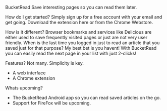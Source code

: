 BucketRead
Save interesting pages so you can read them later.

How do I get started?
Simply sign up for a free account with your email and get going. Download the extension here or from the Chrome Webstore.

How is it different?
Browser bookmarks and services like Delicious are either used to save frequently visited pages or just are not very user friendly.
When is the last time you logged in just to read an article that you saved just for that purpose? My best bet is you havent!
With BucketRead you can easily read the next page in your list with just 2-clicks!

Features?
Not many. Simplicity is key.
- A web interface
- A Chrome extension

Whats upcoming?
- The BucketRead Android app so you can read saved articles on the go.
- Support for FireFox will be upcoming.